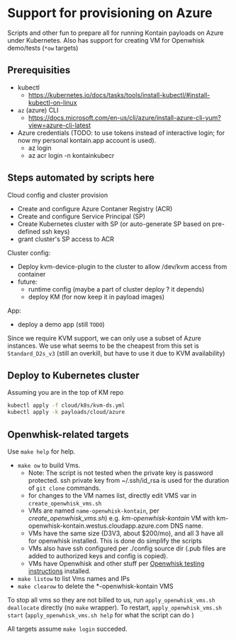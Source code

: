 # Support for provisioning on Azure

Scripts and other fun to prepare all for running Kontain payloads on Azure under Kubernetes.
Also has support for creating VM for Openwhisk demo/tests (`*ow` targets)

## Prerequisities

* kubectl
  * https://kubernetes.io/docs/tasks/tools/install-kubectl/#install-kubectl-on-linux
* `az` (azure) CLI
  *  https://docs.microsoft.com/en-us/cli/azure/install-azure-cli-yum?view=azure-cli-latest
* Azure credentials (TODO: to use tokens instead of interactive login; for now my personal kontain.app account is used).
  * az login
  * az acr login -n kontainkubecr

## Steps automated by scripts here

Cloud config and cluster provision

* Create and configure Azure Contaner Registry (ACR)
* Create and configure Service Principal (SP)
* Create Kubernetes cluster with SP (or auto-generate SP based on pre-defined ssh keys)
* grant cluster's  SP access to ACR

Cluster config:

* Deploy kvm-device-plugin to the cluster to allow /dev/kvm access from container
* future:
  * runtime config (maybe a part of cluster deploy ? it depends)
  * deploy KM (for now keep it in payload images)

App:

* deploy a demo app (still `TODO`)

Since we require KVM support, we can only use a subset of Azure instances. We use what seems to be the cheapest from this set is `Standard_D2s_v3` (still an overkill, but have to use it due to KVM availability)


## Deploy to Kubernetes cluster

Assuming you are in the top of KM repo

```bash
kubectl apply -f cloud/k8s/kvm-ds.yml
kubectl apply -k payloads/cloud/azure

```

## Openwhisk-related targets

Use `make help` for help.

* `make ow` to  build Vms.
  * Note: The script is not tested when  the private key is password protected. ssh private key from ~/.ssh/id_rsa is used for the duration of `git clone` commands.
  * for changes to the VM names list, directly edit VMS var in `create_openwhisk_vms.sh`
  * VMs are named `name-openwhisk-kontain`, per *create_openwhisk_vms.sh*) e.g. *km-openwhisk-kontain* VM with km-openwhisk-kontain.westus.cloudapp.azure.com DNS name.
  * VMs have the same size (D3V3, about $200/mo), and all 3 have all for openwhisk installed. This is done do simplify the scripts
  * VMs also have ssh configured per ./config source dir (.pub files are added to authorized keys and config is copied).
  * VMs have Openwhisk and other stuff per [Openwhisk testing instructions](https://github.com/kontainapp/openwhisk-performance/blob/master/readme.md) installed.
* `make listow` to list Vms names and IPs
* `make clearow` to delete the *-openwhisk-kontain VMS

To stop all vms so they are not billed to us, run `apply_openwhisk_vms.sh deallocate` directly (no `make` wrapper). To restart, `apply_openwhisk_vms.sh start` (`apply_openwhisk_vms.sh help` for what the script can do )

All targets assume `make login` succeded.

